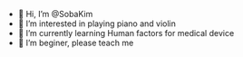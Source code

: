 - 👋 Hi, I’m @SobaKim
- 👀 I’m interested in playing piano and violin
- 🌱 I’m currently learning Human factors for medical device
- 💞️ I’m beginer, please teach me

<!---
SobaKim/SobaKim is a ✨ special ✨ repository because its `README.md` (this file) appears on your GitHub profile.
You can click the Preview link to take a look at your changes.
--->
